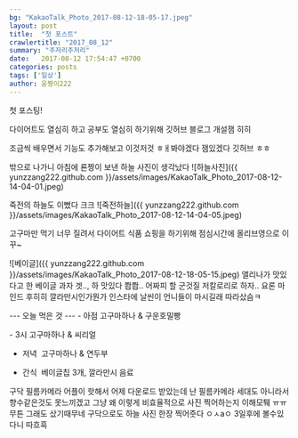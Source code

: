 ```yaml
---
bg: "KakaoTalk_Photo_2017-08-12-18-05-17.jpeg"
layout: post
title:  "첫 포스트"
crawlertitle: "2017_08_12"
summary: "주저리주저리"
date:   2017-08-12 17:54:47 +0700
categories: posts
tags: ['일상']
author: 윤짱이222
---
```


첫 포스팅!
<p></p>
<p></p>
<p></p>
다이어트도 열심히 하고 공부도 열심히 하기위해 깃허브 블로그 개설잼 히히
<p></p>
조금씩 배우면서 기능도 추가해보고 이것저것 ㅎㅐ봐야겠다 잼있겠다 깃허브 ㅎㅎ
<p></p>
<p></p>
<p></p>
<p></p>
<p></p>
<p></p>
<p></p>

밖으로 나가니 아침에 룐짱이 보낸 하늘 사진이 생각났다 
![하늘사진]({{ yunzzang222.github.com }}/assets/images/KakaoTalk_Photo_2017-08-12-14-04-01.jpeg)
<p></p>
<p></p>
<p></p>
죽전의 하늘도 이뻤다 크크
![죽전하늘]({{ yunzzang222.github.com }}/assets/images/KakaoTalk_Photo_2017-08-12-14-04-05.jpeg)
<p></p>
<p></p>
<p></p>
<p></p>
고구마만 먹기 너무 질려서 다이어트 식품 쇼핑을 하기위해 점심시간에 올리브영으로 이꾸~ 
<p></p>
<p></p>
<p></p>
![베이글]({{ yunzzang222.github.com }}/assets/images/KakaoTalk_Photo_2017-08-12-18-05-15.jpeg)
앨리나가 맛있다고 한 베이글 과자 겟..,
하 맛있다 쫩쫩..
어짜피 할 군것질 저칼로리로 하자.. 요론 마인드 후히히
깔라만시인가뭔가 인스타에 날씬이 언니들이 마시길래 따라샀슴ㅋ
<p></p>
<p></p>
<p></p>
<p></p>
---
오늘 먹은 것 
---
- 아점
  고구마하나 & 구운호밀빵
<p></p>
<p></p>
- 3시
  고구마하나 & 씨리얼
<p></p>
<p></p>

- 저녁
  고구마하나 & 연두부
<p></p>
<p></p>

- 간식
  베이글칩 3개, 깔라만시 음료
<p></p>
<p></p>
<p></p>
<p></p>
<p></p>
<p></p>
<p></p>

구닥 필름카메라 어플이 핫해서 어제 다운로드 받았는데
난 필름카메라 세대도 아니라서 향수같은것도 못느끼겠고 그냥
왜 이렇게 비효율적으로 사진 찍어하는지 이해모퉤 ㅠㅠ 무튼 그래도 샀기때무네
구닥으로도 하늘 사진 한장 찍어줏다 ㅇㅅaㅇ 3일후에 볼수있다니 따흐흑
<p></p>
<p></p>
<p></p>
<p></p>

